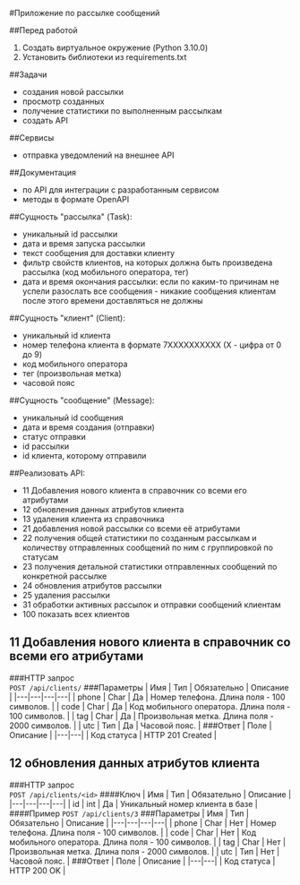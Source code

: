 #Приложение по рассылке сообщений   

##Перед работой
1. Создать виртуальное окружение (Python 3.10.0)   
2. Установить библиотеки из requirements.txt   


##Задачи   
- создания новой рассылки   
- просмотр созданных   
- получение статистики по выполненным рассылкам   
- создать API

##Сервисы   
- отправка уведомлений на внешнее API   

##Документация   
- по API для интеграции с разработанным сервисом
- методы в формате OpenAPI   


##Сущность "рассылка" (Task):
- уникальный id рассылки   
- дата и время запуска рассылки   
- текст сообщения для доставки клиенту   
- фильтр свойств клиентов, на которых должна быть произведена рассылка (код мобильного оператора, тег)   
- дата и время окончания рассылки: если по каким-то причинам не успели разослать все сообщения - никакие сообщения клиентам после этого времени доставляться не должны   

##Сущность "клиент" (Client):
- уникальный id клиента
- номер телефона клиента в формате 7XXXXXXXXXX (X - цифра от 0 до 9)
- код мобильного оператора
- тег (произвольная метка)
- часовой пояс

##Сущность "сообщение" (Message):
- уникальный id сообщения
- дата и время создания (отправки)
- статус отправки
- id рассылки
- id клиента, которому отправили


##Реализовать API:
- 11 Добавления нового клиента в справочник со всеми его атрибутами
- 12 обновления данных атрибутов клиента
- 13 удаления клиента из справочника
- 21 добавления новой рассылки со всеми её атрибутами
- 22 получения общей статистики по созданным рассылкам и количеству отправленных сообщений по ним с группировкой по статусам
- 23 получения детальной статистики отправленных сообщений по конкретной рассылке
- 24 обновления атрибутов рассылки
- 25 удаления рассылки
- 31 обработки активных рассылок и отправки сообщений клиентам
- 100 показать всех клиентов

## 11 Добавления нового клиента в справочник со всеми его атрибутами
###HTTP запрос    
`POST /api/clients/`
###Параметры
| Имя | Тип | Обязательно | Описание |
|---|---|---|---|
| phone | Char | Да | Номер телефона. Длина поля - 100 символов. |
| code | Char | Да | Код мобильного оператора. Длина поля - 100 символов. |
| tag | Char | Да | Произвольная метка. Длина поля - 2000 символов. |
| utc | Тип | Да | Часовой пояс. |
###Ответ
| Поле | Описание |
|---|---|
| Код статуса | HTTP 201 Created |

## 12 обновления данных атрибутов клиента
###HTTP запрос    
`POST /api/clients/<id>`
####Ключ
| Имя | Тип | Обязательно | Описание |
|---|---|---|---|
| id | int | Да | Уникальный номер клиента в базе |
####Пример
`POST /api/clients/3`
###Параметры
| Имя | Тип | Обязательно | Описание |
|---|---|---|---|
| phone | Char | Нет | Номер телефона. Длина поля - 100 символов. |
| code | Char | Нет | Код мобильного оператора. Длина поля - 100 символов. |
| tag | Char | Нет | Произвольная метка. Длина поля - 2000 символов. |
| utc | Тип | Нет | Часовой пояс. |
###Ответ
| Поле | Описание |
|---|---|
| Код статуса | HTTP 200 OK |
